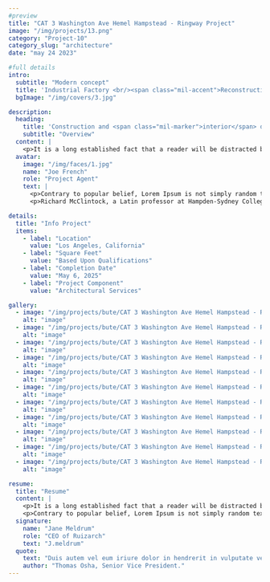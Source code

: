 ```yaml
---
#preview
title: "CAT 3 Washington Ave Hemel Hampstead - Ringway Project"
image: "/img/projects/13.png"
category: "Project-10"
category_slug: "architecture"
date: "may 24 2023"

#full details
intro:
  subtitle: "Modern concept"
  title: 'Industrial Factory <br/><span class="mil-accent">Reconstruction</span>'
  bgImage: "/img/covers/3.jpg"

description:
  heading:
    title: 'Construction and <span class="mil-marker">interior</span> design'
    subtitle: "Overview"
  content: |
    <p>It is a long established fact that a reader will be distracted by the readable content of a page when looking at its layout. The point of using Lorem Ipsum is that it has a more-or-less normal distribution of letters, as opposed to using 'Content here, content here', making it look like readable English. Many desktop publishing packages and web page editors now use Lorem Ipsum as their default model text, and a search for 'lorem ipsum' will uncover many web sites still in their infancy. Various versions have evolved over the years, sometimes by accident, sometimes on purpose (injected humour and the like).</p>
  avatar:
    image: "/img/faces/1.jpg"
    name: "Joe French"
    role: "Project Agent"
    text: |
      <p>Contrary to popular belief, Lorem Ipsum is not simply random text. It has roots in a piece of classical Latin literature from 45 BC, making it over 2000 years old.</p>
      <p>Richard McClintock, a Latin professor at Hampden-Sydney College in Virginia, looked up one of the more obscure Latin words, consectetur, from a Lorem Ipsum passage, and going through the cites of the word in classical literature, discovered the undoubtable source.</p>

details:
  title: "Info Project"
  items:
    - label: "Location"
      value: "Los Angeles, California"
    - label: "Square Feet"
      value: "Based Upon Qualifications"
    - label: "Completion Date"
      value: "May 6, 2025"
    - label: "Project Component"
      value: "Architectural Services"

gallery:
  - image: "/img/projects/bute/CAT 3 Washington Ave Hemel Hampstead - Ringway Project/1.jpg"
    alt: "image"
  - image: "/img/projects/bute/CAT 3 Washington Ave Hemel Hampstead - Ringway Project/2.jpg"
    alt: "image"
  - image: "/img/projects/bute/CAT 3 Washington Ave Hemel Hampstead - Ringway Project/3.jpg"
    alt: "image"
  - image: "/img/projects/bute/CAT 3 Washington Ave Hemel Hampstead - Ringway Project/4.jpg"
    alt: "image"
  - image: "/img/projects/bute/CAT 3 Washington Ave Hemel Hampstead - Ringway Project/5.jpg"
    alt: "image"
  - image: "/img/projects/bute/CAT 3 Washington Ave Hemel Hampstead - Ringway Project/6.jpg"
    alt: "image"
  - image: "/img/projects/bute/CAT 3 Washington Ave Hemel Hampstead - Ringway Project/7.jpg"
    alt: "image"
  - image: "/img/projects/bute/CAT 3 Washington Ave Hemel Hampstead - Ringway Project/8.jpg"
    alt: "image"
  - image: "/img/projects/bute/CAT 3 Washington Ave Hemel Hampstead - Ringway Project/9.jpg"
    alt: "image"
  - image: "/img/projects/bute/CAT 3 Washington Ave Hemel Hampstead - Ringway Project/10.jpg"
    alt: "image"
  - image: "/img/projects/bute/CAT 3 Washington Ave Hemel Hampstead - Ringway Project/11.jpg"
    alt: "image"

resume:
  title: "Resume"
  content: |
    <p>It is a long established fact that a reader will be distracted by the readable content of a page when looking at its layout. The point of using Lorem Ipsum is that it has a more-or-less normal distribution of letters, as opposed to using 'Content here, content here', making it look like readable English. Many desktop publishing packages and web page editors now use Lorem Ipsum as their default model text, and a search for 'lorem ipsum' will uncover many web sites still in their infancy. Various versions have evolved over the years, sometimes by accident, sometimes on purpose (injected humour and the like).</p>
    <p>Contrary to popular belief, Lorem Ipsum is not simply random text. It has roots in a piece of classical Latin literature from 45 BC, making it over 2000 years old. Richard McClintock, a Latin professor at Hampden-Sydney College in Virginia, looked up one of the more obscure Latin words, consectetur, from a Lorem Ipsum passage, and going through the cites of the word in classical literature, discovered the undoubtable source.</p>
  signature:
    name: "Jane Meldrum"
    role: "CEO of Ruizarch"
    text: "J.meldrum"
  quote:
    text: "Duis autem vel eum iriure dolor in hendrerit in vulputate velit esse molestie consequat"
    author: "Thomas Osha, Senior Vice President."
---
```

